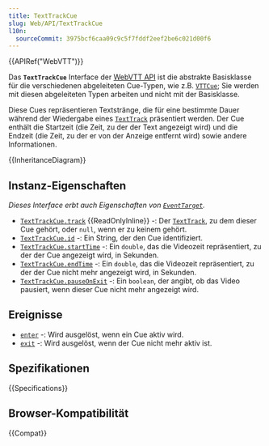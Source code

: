 ```yaml
---
title: TextTrackCue
slug: Web/API/TextTrackCue
l10n:
  sourceCommit: 3975bcf6caa09c9c5f7fddf2eef2be6c021d00f6
---
```


{{APIRef("WebVTT")}}

Das **`TextTrackCue`** Interface der [WebVTT API](/de/docs/Web/API/WebVTT_API) ist die abstrakte Basisklasse für die verschiedenen abgeleiteten Cue-Typen, wie z.B. [`VTTCue`](/de/docs/Web/API/VTTCue); Sie werden mit diesen abgeleiteten Typen arbeiten und nicht mit der Basisklasse.

Diese Cues repräsentieren Textstränge, die für eine bestimmte Dauer während der Wiedergabe eines [`TextTrack`](/de/docs/Web/API/TextTrack) präsentiert werden. Der Cue enthält die Startzeit (die Zeit, zu der der Text angezeigt wird) und die Endzeit (die Zeit, zu der er von der Anzeige entfernt wird) sowie andere Informationen.

{{InheritanceDiagram}}

## Instanz-Eigenschaften

_Dieses Interface erbt auch Eigenschaften von [`EventTarget`](/de/docs/Web/API/EventTarget)._

- [`TextTrackCue.track`](/de/docs/Web/API/TextTrackCue/track) {{ReadOnlyInline}}
  -: Der [`TextTrack`](/de/docs/Web/API/TextTrack), zu dem dieser Cue gehört, oder `null`, wenn er zu keinem gehört.
- [`TextTrackCue.id`](/de/docs/Web/API/TextTrackCue/id)
  -: Ein String, der den Cue identifiziert.
- [`TextTrackCue.startTime`](/de/docs/Web/API/TextTrackCue/startTime)
  -: Ein `double`, das die Videozeit repräsentiert, zu der der Cue angezeigt wird, in Sekunden.
- [`TextTrackCue.endTime`](/de/docs/Web/API/TextTrackCue/endTime)
  -: Ein `double`, das die Videozeit repräsentiert, zu der der Cue nicht mehr angezeigt wird, in Sekunden.
- [`TextTrackCue.pauseOnExit`](/de/docs/Web/API/TextTrackCue/pauseOnExit)
  -: Ein `boolean`, der angibt, ob das Video pausiert, wenn dieser Cue nicht mehr angezeigt wird.

## Ereignisse

- [`enter`](/de/docs/Web/API/TextTrackCue/enter_event)
  -: Wird ausgelöst, wenn ein Cue aktiv wird.
- [`exit`](/de/docs/Web/API/TextTrackCue/exit_event)
  -: Wird ausgelöst, wenn der Cue nicht mehr aktiv ist.

## Spezifikationen

{{Specifications}}

## Browser-Kompatibilität

{{Compat}}
